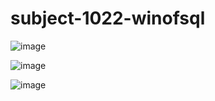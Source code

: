# subject-1022-winofsql

![image](https://user-images.githubusercontent.com/1501327/138387502-19d0bc7a-3884-43fb-a633-d67a51944aab.png)

![image](https://user-images.githubusercontent.com/1501327/138387988-0cb9f291-f2a0-4328-9876-033346d2299c.png)

![image](https://user-images.githubusercontent.com/1501327/138388199-b8392a3e-e7e1-44d9-8ea2-5154e84edf10.png)
